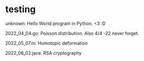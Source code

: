 # testing

unknown:          Hello World program in Python. <3 :D

2022_04_04.go:    Poisson distribution. Also 4/4 -22 never forget.

2022_05_07.m:     Homotopic deformation

2022_06_02.java:  RSA cryptography
